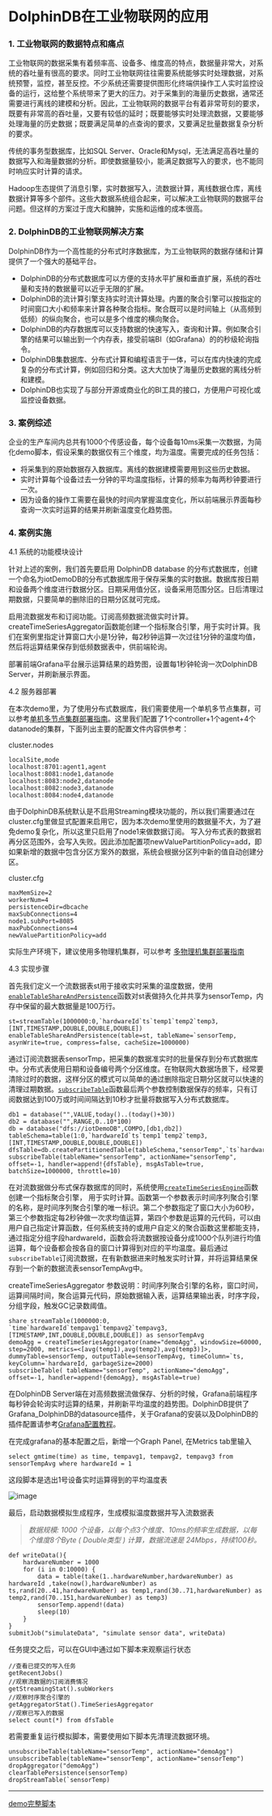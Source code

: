 # DolphinDB在工业物联网的应用

### 1. 工业物联网的数据特点和痛点

工业物联网的数据采集有着频率高、设备多、维度高的特点，数据量非常大，对系统的吞吐量有很高的要求。同时工业物联网往往需要系统能够实时处理数据，对系统预警，监控，甚至反控。不少系统还需要提供图形化终端供操作工人实时监控设备的运行，这给整个系统带来了更大的压力。对于采集到的海量历史数据，通常还需要进行离线的建模和分析。因此，工业物联网的数据平台有着非常苛刻的要求，既要有非常高的吞吐量，又要有较低的延时；既要能够实时处理流数据，又要能够处理海量的历史数据；既要满足简单的点查询的要求，又要满足批量数据复杂分析的要求。

传统的事务型数据库，比如SQL Server、Oracle和Mysql，无法满足高吞吐量的数据写入和海量数据的分析。即使数据量较小，能满足数据写入的要求，也不能同时响应实时计算的请求。

Hadoop生态提供了消息引擎，实时数据写入，流数据计算，离线数据仓库，离线数据计算等多个部件。这些大数据系统组合起来，可以解决工业物联网的数据平台问题。但这样的方案过于庞大和臃肿，实施和运维的成本很高。

### 2. DolphinDB的工业物联网解决方案

DolphinDB作为一个高性能的分布式时序数据库，为工业物联网的数据存储和计算提供了一个强大的基础平台。
* DolphinDB的分布式数据库可以方便的支持水平扩展和垂直扩展，系统的吞吐量和支持的数据量可以近乎无限的扩展。
* DolphinDB的流计算引擎支持实时流计算处理。内置的聚合引擎可以按指定的时间窗口大小和频率来计算各种聚合指标。聚合既可以是时间轴上（从高频到低频）的纵向聚合，也可以是多个维度的横向聚合。
* DolphinDB的内存数据库可以支持数据的快速写入，查询和计算。例如聚合引擎的结果可以输出到一个内存表，接受前端BI（如Grafana）的的秒级轮询指令。
* DolphinDB集数据库、分布式计算和编程语言于一体，可以在库内快速的完成复杂的分布式计算，例如回归和分类。这大大加快了海量历史数据的离线分析和建模。
* DolphinDB也实现了与部分开源或商业化的BI工具的接口，方便用户可视化或监控设备数据。


### 3. 案例综述

企业的生产车间内总共有1000个传感设备，每个设备每10ms采集一次数据，为简化demo脚本，假设采集的数据仅有三个维度，均为温度。需要完成的任务包括：
* 将采集到的原始数据存入数据库。离线的数据建模需要用到这些历史数据。
* 实时计算每个设备过去一分钟的平均温度指标，计算的频率为每两秒钟要进行一次。
* 因为设备的操作工需要在最快的时间内掌握温度变化，所以前端展示界面每秒查询一次实时运算的结果并刷新温度变化趋势图。


### 4. 案例实施

4.1 系统的功能模块设计
	
针对上述的案例，我们首先要启用 DolphinDB database 的分布式数据库，创建一个命名为iotDemoDB的分布式数据库用于保存采集的实时数据。数据库按日期和设备两个维度进行数据分区。日期采用值分区，设备采用范围分区。日后清理过期数据，只要简单的删除旧的日期分区就可完成。

启用流数据发布和订阅功能。订阅高频数据流做实时计算。createTimeSeriesAggregator函数能创建一个指标聚合引擎，用于实时计算。我们在案例里指定计算窗口大小是1分钟，每2秒钟运算一次过往1分钟的温度均值，然后将运算结果保存到低频数据表中，供前端轮询。

部署前端Grafana平台展示运算结果的趋势图，设置每1秒钟轮询一次DolphinDB Server，并刷新展示界面。

4.2 服务器部署

在本次demo里，为了使用分布式数据库，我们需要使用一个单机多节点集群，可以参考[单机多节点集群部署指南](../安装和部署/single_machine_cluster_deploy.md)。这里我们配置了1个controller+1个agent+4个datanode的集群，下面列出主要的配置文件内容供参考：

cluster.nodes
```
localSite,mode
localhost:8701:agent1,agent
localhost:8081:node1,datanode
localhost:8083:node2,datanode
localhost:8082:node3,datanode
localhost:8084:node4,datanode
```
由于DolphinDB系统默认是不启用Streaming模块功能的，所以我们需要通过在cluster.cfg里做显式配置来启用它，因为本次demo里使用的数据量不大，为了避免demo复杂化，所以这里只启用了node1来做数据订阅。 写入分布式表的数据若再分区范围外，会写入失败。因此添加配置项newValuePartitionPolicy=add，即如果新增的数据中包含分区方案外的数据，系统会根据分区列中新的值自动创建分区。

cluster.cfg
```
maxMemSize=2
workerNum=4
persistenceDir=dbcache
maxSubConnections=4
node1.subPort=8085
maxPubConnections=4
newValuePartitionPolicy=add
```
实际生产环境下，建议使用多物理机集群，可以参考 [多物理机集群部署指南](../安装和部署/multi_machine_cluster_deployment.md)

4.3 实现步骤

首先我们定义一个流数据表st用于接收实时采集的温度数据，使用[`enableTableShareAndPersistence`](https://www.dolphindb.cn/cn/help/FunctionsandCommands/CommandsReferences/e/enableTableShareAndPersistence.html)函数对st表做持久化并共享为sensorTemp，内存中保留的最大数据量是100万行。
```
st=streamTable(1000000:0,`hardwareId`ts`temp1`temp2`temp3,[INT,TIMESTAMP,DOUBLE,DOUBLE,DOUBLE])
enableTableShareAndPersistence(table=st, tableName=`sensorTemp, asynWrite=true, compress=false, cacheSize=1000000)

```
通过订阅流数据表sensorTmp，把采集的数据准实时的批量保存到分布式数据库中。分布式表使用日期和设备编号两个分区维度。在物联网大数据场景下，经常要清除过时的数据，这样分区的模式可以简单的通过删除指定日期分区就可以快速的清理过期数据。[`subscribeTable`](https://www.dolphindb.cn/cn/help/FunctionsandCommands/FunctionReferences/s/subscribeTable.html)函数最后两个参数控制数据保存的频率，只有订阅数据达到100万或时间间隔达到10秒才批量将数据写入分布式数据库。

```
db1 = database("",VALUE,today()..(today()+30))
db2 = database("",RANGE,0..10*100)
db = database("dfs://iotDemoDB",COMPO,[db1,db2])
tableSchema=table(1:0,`hardwareId`ts`temp1`temp2`temp3,[INT,TIMESTAMP,DOUBLE,DOUBLE,DOUBLE]) 
dfsTable=db.createPartitionedTable(tableSchema,"sensorTemp",`ts`hardwareId)
subscribeTable(tableName="sensorTemp", actionName="sensorTemp", offset=-1, handler=append!{dfsTable}, msgAsTable=true, batchSize=1000000, throttle=10)

```

在对流数据做分布式保存数据库的同时，系统使用[`createTimeSeriesEngine`](https://www.dolphindb.cn/cn/help/FunctionsandCommands/FunctionReferences/c/createTimeSeriesEngine.html)函数创建一个指标聚合引擎， 用于实时计算。函数第一个参数表示时间序列聚合引擎的名称，是时间序列聚合引擎的唯一标识。第二个参数指定了窗口大小为60秒，第三个参数指定每2秒钟做一次求均值运算，第四个参数是运算的元代码，可以由用户自己指定计算函数，任何系统支持的或用户自定义的聚合函数这里都能支持，通过指定分组字段hardwareId，函数会将流数据按设备分成1000个队列进行均值运算，每个设备都会按各自的窗口计算得到对应的平均温度。最后通过`subscribeTable`订阅流数据，在有新数据进来时触发实时计算，并将运算结果保存到一个新的数据流表sensorTempAvg中。

createTimeSeriesAggregator 参数说明：时间序列聚合引擎的名称，窗口时间，运算间隔时间，聚合运算元代码，原始数据输入表，运算结果输出表，时序字段，分组字段，触发GC记录数阈值。

```
share streamTable(1000000:0, `time`hardwareId`tempavg1`tempavg2`tempavg3, [TIMESTAMP,INT,DOUBLE,DOUBLE,DOUBLE]) as sensorTempAvg
demoAgg = createTimeSeriesAggregator(name="demoAgg", windowSize=60000, step=2000, metrics=<[avg(temp1),avg(temp2),avg(temp3)]>, dummyTable=sensorTemp, outputTable=sensorTempAvg, timeColumn=`ts,  keyColumn=`hardwareId, garbageSize=2000)
subscribeTable( tableName="sensorTemp", actionName="demoAgg", offset=-1, handler=append!{demoAgg}, msgAsTable=true)
```

在DolphinDB Server端在对高频数据流做保存、分析的时候，Grafana前端程序每秒钟会轮询实时运算的结果，并刷新平均温度的趋势图。DolphinDB提供了Grafana_DolphinDB的datasource插件，关于Grafana的安装以及DolphinDB的插件配置请参考[Grafana配置教程](https://gitee.com/dolphindb/grafana-datasource)。

在完成grafana的基本配置之后，新增一个Graph Panel, 在Metrics tab里输入

```
select gmtime(time) as time, tempavg1, tempavg2, tempavg3 from sensorTempAvg where hardwareId = 1
```
这段脚本是选出1号设备实时运算得到的平均温度表

![image](../images/datasource.PNG)


最后，启动数据模拟生成程序，生成模拟温度数据并写入流数据表
 > *数据规模: 1000 个设备，以每个点3个维度、10ms的频率生成数据，以每个维度8个Byte ( Double类型 ) 计算，数据流速是 24Mbps，持续100秒。*
```
def writeData(){
	hardwareNumber = 1000
	for (i in 0:10000) {
		data = table(take(1..hardwareNumber,hardwareNumber) as hardwareId ,take(now(),hardwareNumber) as ts,rand(20..41,hardwareNumber) as temp1,rand(30..71,hardwareNumber) as temp2,rand(70..151,hardwareNumber) as temp3)
		sensorTemp.append!(data)
		sleep(10)
	}
}
submitJob("simulateData", "simulate sensor data", writeData)
```

任务提交之后，可以在GUI中通过如下脚本来观察运行状态
```
//查看已提交的写入任务
getRecentJobs()
//观察流数据的订阅消费情况
getStreamingStat().subWorkers
//观察时序聚合引擎的
getAggregatorStat().TimeSeriesAggregator
//观察已写入的数据
select count(*) from dfsTable
```

若需要重复运行模拟脚本，需要使用如下脚本先清理流数据环境。

```
unsubscribeTable(tableName="sensorTemp", actionName="demoAgg")
unsubscribeTable(tableName="sensorTemp", actionName="sensorTemp")
dropAggregator("demoAgg")
clearTablePersistence(sensorTemp)
dropStreamTable(`sensorTemp)
```
---
[demo完整脚本](../script/iot_demo_script.txt)